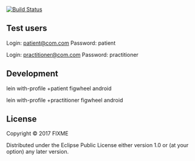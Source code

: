 [![Build Status](https://travis-ci.org/Aidbox/mobile-patient.svg?branch=master)](https://travis-ci.org/Aidbox/mobile-patient)

## Test users

Login: patient@com.com Password: patient

Login: practitioner@com.com Password: practitioner


## Development
lein with-profile +patient figwheel android

lein with-profile +practitioner figwheel android




## License

Copyright © 2017 FIXME

Distributed under the Eclipse Public License either version 1.0 or (at
your option) any later version.


